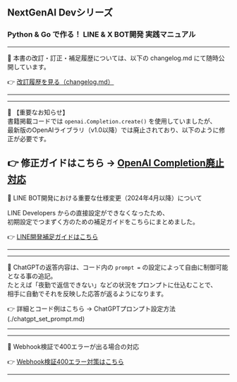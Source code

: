 ## NextGenAI Devシリーズ
### Python & Go で作る！ LINE & X BOT開発 実践マニュアル
---

📘 本書の改訂・訂正・補足履歴については、以下の changelog.md にて随時公開しています。

👉 [改訂履歴を見る（changelog.md）](./changelog.md)

---
---

📘 【重要なお知らせ】  
書籍掲載コードでは `openai.Completion.create()` を使用していましたが、  
最新版のOpenAIライブラリ（v1.0以降）では廃止されており、以下のように修正が必要です。

👉 修正ガイドはこちら → [OpenAI Completion廃止対応](./openai_api_fix.md)
---

📘 LINE BOT開発における重要な仕様変更（2024年4月以降）について

LINE Developers からの直接設定ができなくなったため、  
初期設定でつまずく方のための補足ガイドをこちらにまとめました。

👉 [LINE開発補足ガイドはこちら](./line_developer.md)

---
---

📘 ChatGPTの返答内容は、コード内の `prompt =` の設定によって自由に制御可能となる事の追記。  
たとえば「夜勤で返信できない」などの状況をプロンプトに仕込むことで、  
相手に自動でそれを反映した応答が返るようになります。

👉 詳細とコード例はこちら → ChatGPTプロンプト設定方法(./chatgpt_set_prompt.md)

---
---

📘 Webhook検証で400エラーが出る場合の対応

👉 [Webhook検証400エラー対策はこちら](./line_webhook_fix.md)

---
